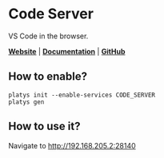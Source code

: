 # Code Server

VS Code in the browser.

**[Website](https://code.visualstudio.com/)** | **[Documentation](https://code.visualstudio.com/docs)** | **[GitHub](https://github.com/coder/code-server)**

## How to enable?

```
platys init --enable-services CODE_SERVER
platys gen
```

## How to use it?

Navigate to <http://192.168.205.2:28140>